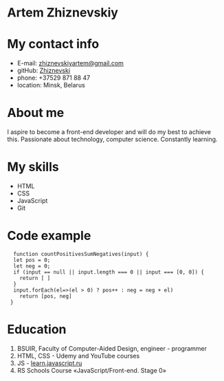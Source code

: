 # **Artem Zhiznevskiy**

# **My contact info**

- E-mail: zhiznevskiyartem@gmail.com
- gitHub: [Zhiznevski](https://github.com/Zhiznevski)
- phone: +37529 871 88 47
- location: Minsk, Belarus

# **About me**

I aspire to become a front-end developer and will do my best to achieve this. Passionate about technology, computer science. Constantly learning.

# **My skills**

- HTML
- CSS
- JavaScript
- Git

# **Code example**

```
  function countPositivesSumNegatives(input) {
  let pos = 0;
  let neg = 0;
  if (input == null || input.length === 0 || input === [0, 0]) {
    return [ ]
  }
  input.forEach(el=>(el > 0) ? pos++ : neg = neg + el)
    return [pos, neg]
 }
```

# **Education**

1. BSUIR, Faculty of Computer-Aided Design, engineer - programmer
2. HTML, CSS - Udemy and YouTube courses
3. JS - [learn.javascript.ru](https://learn.javascript.ru/)
4. RS Schools Course «JavaScript/Front-end. Stage 0»
